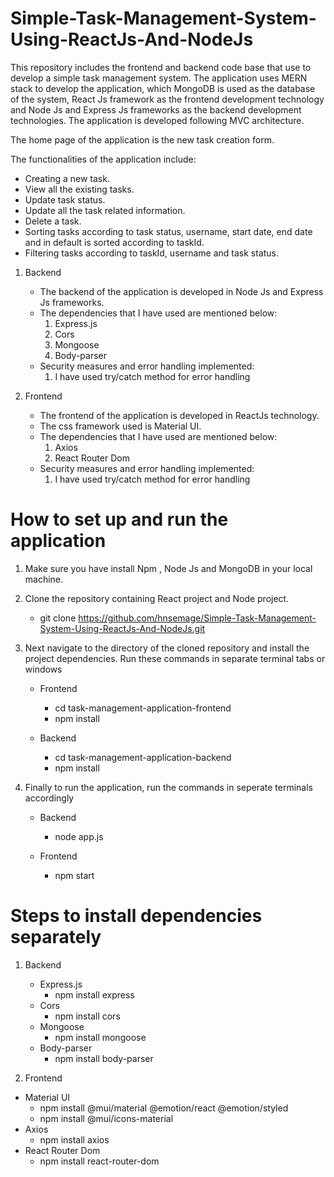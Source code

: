 # Simple-Task-Management-System-Using-ReactJs-And-NodeJs

This repository includes the frontend and backend code base that use to develop a simple task management system. The application uses MERN stack to develop the application, which MongoDB is used as the database of the system, React Js framework as the frontend development technology and Node Js and Express Js frameworks as the backend development technologies. The application is developed following MVC architecture. 

The home page of the application is the new task creation form. 

The functionalities of the application include:
- Creating a new task.
- View all the existing tasks.
- Update task status.
- Update all the task related information.
- Delete a task.
- Sorting tasks according to task status, username, start date, end date and in default is sorted according to taskId.
- Filtering tasks according to taskId, username and task status.


1. Backend

    - The backend of the application is developed in Node Js and Express Js frameworks.
    - The dependencies that I have used are mentioned below:
        1. Express.js
        2. Cors
        3. Mongoose
        4. Body-parser
     - Security measures and error handling implemented:
        1. I have used try/catch method for error handling

2. Frontend
     - The frontend of the application is developed in ReactJs technology.
     - The css framework used is Material UI.
     - The dependencies that I have used are mentioned below:
        1. Axios
        2. React Router Dom
     - Security measures and error handling implemented:
        1. I have used try/catch method for error handling




# How to set up and run the application

1. Make sure you have install Npm , Node Js and MongoDB in your local machine. 
2. Clone the repository containing React project and Node project.
     - git clone https://github.com/hnsemage/Simple-Task-Management-System-Using-ReactJs-And-NodeJs.git

3. Next navigate to the directory of the cloned repository and install the project dependencies. Run these commands in separate terminal tabs or windows
     - Frontend
         - cd task-management-application-frontend
         - npm install

     - Backend
         - cd task-management-application-backend
         - npm install
4. Finally to run the application, run the commands in seperate terminals accordingly
     - Backend
         - node app.js

     - Frontend
         - npm start
      
# Steps to install dependencies separately 

1. Backend
   - Express.js
       - npm install express
   - Cors
       - npm install cors
   - Mongoose
       - npm install mongoose
   - Body-parser
       - npm install body-parser

2. Frontend
  - Material UI
       - npm install @mui/material @emotion/react @emotion/styled
       - npm install @mui/icons-material
  - Axios
       - npm install axios
  - React Router Dom
       - npm install react-router-dom

  
